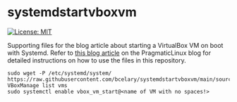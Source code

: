 # systemdstartvboxvm
[![License: MIT](https://img.shields.io/badge/License-MIT-yellow.svg)](https://opensource.org/licenses/MIT)  

Supporting files for the blog article about starting a VirtualBox VM on boot with Systemd. Refer to [this blog article](https://www.pragmaticlinux.com/2020/10/start-a-virtualbox-vm-on-boot-with-systemd/) on the PragmaticLinux blog for detailed instructions on how to use the files in this repository.

```
sudo wget -P /etc/systemd/system/ https://raw.githubusercontent.com/bcelary/systemdstartvboxvm/main/source/vbox_vm_ctl%40.service
VBoxManage list vms
sudo systemctl enable vbox_vm_start@<name of VM with no spaces!>
```
